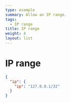 ```yaml
---
type: example
summary: Allow an IP range.
tags:
  - IP range
title: IP range
weight: 4
layout: list
---
```


# IP range

```json
{
  "ip": {
    "ip": "127.0.0.1/32"
  }
}
```
